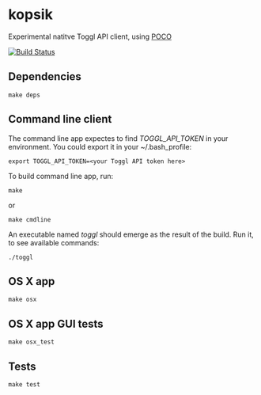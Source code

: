 kopsik
======

Experimental natitve Toggl API client, using [POCO](http://pocoproject.org/)

[![Build Status](https://travis-ci.org/tanel/kopsik.png)](https://travis-ci.org/tanel/kopsik)


Dependencies
------------
```
make deps
```

Command line client
-------------------
The command line app expectes to find *TOGGL_API_TOKEN* in your environment. You could export it in your ~/.bash_profile:

```
export TOGGL_API_TOKEN=<your Toggl API token here>
```

To build command line app, run:
```
make
```
or 
```
make cmdline
```

An executable named *toggl* should emerge as the result of the build. Run it, to see available commands:
```
./toggl
```

OS X app
--------
```
make osx
```

OS X app GUI tests
------------------
```
make osx_test
```

Tests
-----
```
make test
```
